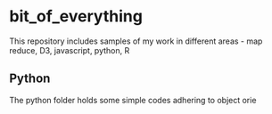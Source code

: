 # bit_of_everything
This repository includes samples of my work in different areas - map reduce, D3, javascript, python, R

## Python
The python folder holds some simple codes adhering to object orie
<!--stackedit_data:
eyJoaXN0b3J5IjpbLTI4Mzg1ODE1OV19
-->